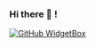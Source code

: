 ### Hi there 👋 !

[![GitHub WidgetBox](https://github-widgetbox.vercel.app/api/profile?username=LiamLian0727&data=followers,repositories,stars,commits)](https://github.com/Jurredr/github-widgetbox)

